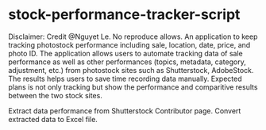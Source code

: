 # stock-performance-tracker-script
Disclaimer: Credit @Nguyet Le. No reproduce allows. 
An application to keep tracking photostock performance including sale, location, date, price, and photo ID.
The application allows users to automate tracking data of sale performance as well as other performances (topics, metadata, category, adjustment, etc.) from photostock sites such as Shutterstock, AdobeStock. The results helps users to save time recording data manually. Expected plans is not only tracking but show the performance and comparitive results between the two stock sites. 

Extract data performance from Shutterstock Contributor page. 
Convert extracted data to Excel file. 
